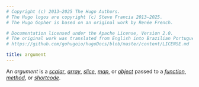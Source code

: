 ```yaml
---
# Copyright (c) 2013–2025 The Hugo Authors.
# The Hugo logos are copyright (c) Steve Francia 2013–2025.
# The Hugo Gopher is based on an original work by Renée French.

# Documentation licensed under the Apache License, Version 2.0.
# The original work was translated from English into Brazilian Portuguese.
# https://github.com/gohugoio/hugoDocs/blob/master/content/LICENSE.md

title: argument
---
```


An _argument_ is a [_scalar_](g), [_array_](g), [_slice_](g), [_map_](g), or [_object_](g) passed to a [_function_](g), [_method_](g), or [_shortcode_](g).
